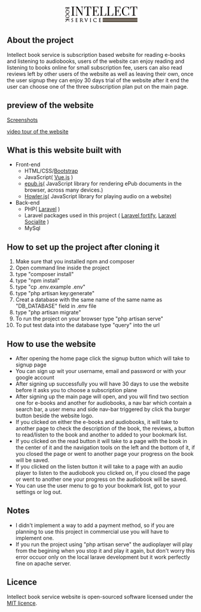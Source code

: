 <p align="center"><img src="public/images/intellect_logo.png"></p>
<h2>About the project</h2>
<p>
Intellect book service is subscription based website for reading e-books and listening to audiobooks,
users of the website can enjoy reading and listening to books online for small subscription fee, users can also read reviews left by other users of the website as well as leaving their own, once the user signup they can enjoy 30 days trial of the website after it end the user can choose one of the three subscription plan put on the main page.
</p>
<h2>preview of the website </h2>
<a href="https://drive.google.com/drive/folders/1qq9uE8xNG7voJgaiypAV9mGFFhlzICpx?usp=sharing"><p>Screenshots</p></a>
<a href="https://youtu.be/5GLf34whd_I0">video tour of the website</a>
<h2>What is this website built with</h2>
<ul>
<li>
Front-end
<ul>
<li>HTML/CSS/<a href="https://getbootstrap.com/">Bootstrap</a></li>
<li>JavaScript( <a href="https://vuejs.org/">Vue.js</a> )</li>
<li><a href="https://github.com/futurepress/epub.js/">epub.js</a>( JavaScript library for rendering ePub documents in the browser, across many devices.)</li>
<li><a href="https://howlerjs.com/">Howler.js</a>( JavaScript library for playing audio on a website)</li>

</ul>
</li>
<li>
Back-end
<ul>
<li>PHP( <a href="https://laravel.com/">Laravel</a> )</li>
<li>Laravel packages used in this project ( <a href="https://laravel.com/docs/8.x/fortify">Laravel fortify</a>, <a href="https://laravel.com/docs/8.x/socialite">Laravel Socialite</a> )</li>
<li>MySql</li>
</ul>
</li>
</ul>


<h2>
How to set up the project after cloning it
</h2>
<ol>
<li>Make sure that you installed npm and composer</li>
<li>Open command line inside the project</li>
<li>type "composer install"</li>
<li>type "npm install"</li>
<li>type "cp .env.example .env"</li>
<li>type "php artisan key:generate"</li>
<li>Creat a database with the same name of the same name as "DB_DATABASE" field in .env file</li>
<li>type "php artisan migrate"</li>
<li>To run the project on your browser type "php artisan serve"</li>
<li>To put test data into the database type "query" into the url</li>
</ol>
<h2>How to use the website</h2>
<ul>
<li>After opening the home page click the signup button which will take to signup page</li>
<li>You can sign up wit your username, email and password or with your google account</li>
<li>After signing up successfully you will have 30 days to use the website before it asks you to choose a subscription plane</li>
<li>After signing up the main page will open, and you will find two section one for e-books and another for audiobooks, a nav bar which contain a search bar, a user menu and side nav-bar triggered by click tha burger button beside the website logo.</li>
<li>If you clicked on either the e-books and audiobooks, it will take to another page to check the description of the book, the reviews, a button to read/listen to the book and another to added to your bookmark list.</li>
<li>If you clicked on the read button it will take to a page with the book in the center of it and the navigation tools on the left and the bottom of it, if you closed the page or went to another page your progress on the book will be saved.</li>
<li>If you clicked on the listen button it will take to a page with an audio player to listen to the audiobook you clicked on, if you closed the page or went to another one your progress on the audiobook will be saved.</li>
<li>You can use the user menu to go to your bookmark list, got to your settings or log out.</li>

</ul>
<h2>Notes</h2>
<ul>
<li>I didn't implement a way to add a payment method, so if you are planning to use this project in commercial use you will have to implement one.</li>
<li>If you run the project using "php artisan serve" the audioplayer will play from the begining when you stop it and play it again, but don't worry this error occuor only on the local larave development but it work perfectly fine on apache server.</li>
</ul>
<h2>
Licence
</h2>
<p>
Intellect book service website is open-sourced software licensed under the <a href="/LICENSE">MIT licence</a>.
</p>


